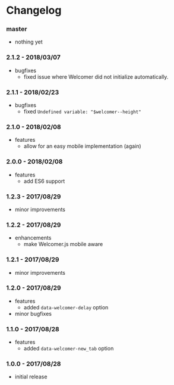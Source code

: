 # Changelog

### master

* nothing yet

### 2.1.2 - 2018/03/07

* bugfixes
    * fixed issue where Welcomer did not initialize automatically.

### 2.1.1 - 2018/02/23

* bugfixes
    * fixed `Undefined variable: "$welcomer--height"`

### 2.1.0 - 2018/02/08

* features
    * allow for an easy mobile implementation (again)

### 2.0.0 - 2018/02/08

* features
    * add ES6 support

### 1.2.3 - 2017/08/29

* minor improvements

### 1.2.2 - 2017/08/29

* enhancements
    * make Welcomer.js mobile aware

### 1.2.1 - 2017/08/29

* minor improvements

### 1.2.0 - 2017/08/29

* features
    * added `data-welcomer-delay` option
* minor bugfixes

### 1.1.0 - 2017/08/28

* features
    * added `data-welcomer-new_tab` option

### 1.0.0 - 2017/08/28

* initial release
